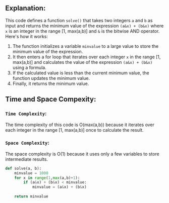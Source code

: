 ## Explanation:
This code defines a function `solve()` that takes two integers `a` and `b` as input and returns the minimum value of the expression `(a&x) + (b&x)` where `x` is an integer in the range [1, max(a,b)] and `&` is the bitwise AND operator. Here's how it works:

1. The function initializes a variable `minvalue` to a large value to store the minimum value of the expression.
2. It then enters a for loop that iterates over each integer `x` in the range [1, max(a,b)] and calculates the value of the expression `(a&x) + (b&x)` using a formula.
3. If the calculated value is less than the current minimum value, the function updates the minimum value.
4. Finally, it returns the minimum value.

## Time and Space Compexity:
### `Time Complexity`:
The time complexity of this code is O(max(a,b)) because it iterates over each integer in the range [1, max(a,b)] once to calculate the result.

### `Space Complexity`:
The space complexity is O(1) because it uses only a few variables to store intermediate results.

```py
def solve(a, b):
    minvalue = 1000
    for x in range(1,max(a,b)+1):
        if (a&x) + (b&x) < minvalue:
            minvalue = (a&x) + (b&x)
             
    return minvalue
```
